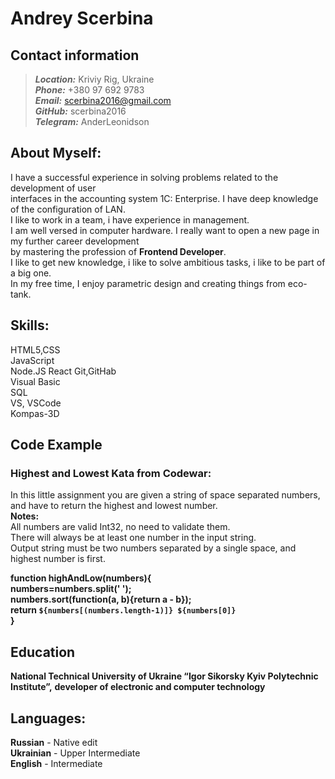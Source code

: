 #                           Andrey Scerbina 

## Contact information
> ***Location:*** Kriviy Rig, Ukraine <br>
> ***Phone:*** +380 97 692 9783 <br>
> ***Email:*** scerbina2016@gmail.com <br>
> ***GitHub:*** scerbina2016 <br>
> ***Telegram:*** AnderLeonidson <br>

## About Myself:

  I have a successful experience in solving problems related to the development of user <br>
interfaces in the accounting system 1C: Enterprise. I have deep knowledge of the configuration of LAN.<br>
I like to work in a team, i have experience in management.<br>
 I am well versed in computer hardware. I really want to open a new page in my further career development<br>
by mastering the profession of **Frontend Developer**.<br>
I like to get new knowledge, i like to solve ambitious tasks, i like to be part of a big one.<br>
In my free time, I enjoy parametric design and creating things from eco-tank.<br>

##  Skills:

HTML5,CSS <br>
JavaScript <br>
Node.JS
React
Git,GitHab <br>
Visual Basic <br>
SQL <br>
VS, VSCode <br>
Kompas-3D <br>



##  Code Example
### Highest and Lowest Kata from Codewar:
In this little assignment you are given a string of space separated numbers, and have to return the highest and lowest number.<br>
**Notes:**<br>
All numbers are valid Int32, no need to validate them.<br>
There will always be at least one number in the input string.<br>
Output string must be two numbers separated by a single space, and highest number is first.<br>

**function highAndLow(numbers){<br>
numbers=numbers.split(' ');<br>
numbers.sort(function(a, b){return a - b});<br>
  return `${numbers[(numbers.length-1)]} ${numbers[0]}` <br>
}**<br>


##  Education

**National Technical University of Ukraine “Igor Sikorsky Kyiv Polytechnic Institute”,** 
**developer of electronic and computer technology**


## Languages:
**Russian** - Native edit <br>
**Ukrainian** - Upper Intermediate <br> 
**English** - Intermediate <br> <br>


